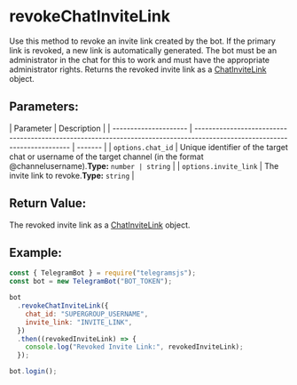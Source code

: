 # revokeChatInviteLink

Use this method to revoke an invite link created by the bot. If the primary link is revoked, a new link is automatically generated. The bot must be an administrator in the chat for this to work and must have the appropriate administrator rights. Returns the revoked invite link as a [ChatInviteLink](https://core.telegram.org/bots/api#chatinvitelink) object.

## Parameters:

| Parameter             | Description                                                                                                               |
| --------------------- | ------------------------------------------------------------------------------------------------------------------------- | ------- |
| `options.chat_id`     | Unique identifier of the target chat or username of the target channel (in the format @channelusername).**Type:** `number | string` |
| `options.invite_link` | The invite link to revoke.**Type:** `string`                                                                              |

## Return Value:

The revoked invite link as a [ChatInviteLink](https://core.telegram.org/bots/api#chatinvitelink) object.

## Example:

```javascript
const { TelegramBot } = require("telegramsjs");
const bot = new TelegramBot("BOT_TOKEN");

bot
  .revokeChatInviteLink({
    chat_id: "SUPERGROUP_USERNAME",
    invite_link: "INVITE_LINK",
  })
  .then((revokedInviteLink) => {
    console.log("Revoked Invite Link:", revokedInviteLink);
  });

bot.login();
```
